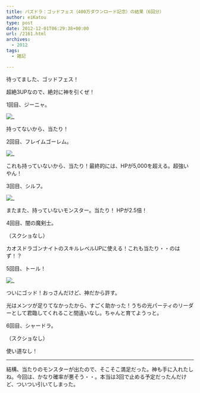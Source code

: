 ```yaml
---
title: パズドラ：ゴッドフェス（400万ダウンロード記念）の結果（6回分）
author: eiKatou
type: post
date: 2012-12-01T06:29:38+00:00
url: /2161.html
archives:
  - 2012
tags:
  - 雑記

---
```

待ってました、ゴッドフェス！
  
超絶3UPなので、絶対に神を引くぜ！

1回目、ジーニャ。
  
![_](/uploads/2012/12/9f6106717a4ff3cd18fc37026c09f669.jpg)
  
持ってないから、当たり！

<!--more-->

2回目、フレイムゴーレム。
  
![_](/uploads/2012/12/e870fff237f681c91c1a08125b2dd870.jpg)
  
これも持っていないから、当たり！最終的には、HPが5,000を超える。超強いやん！

3回目、シルフ。
  
![_](/uploads/2012/12/3afe7d2d79178a98e264bab83952d3fb.jpg)
  
またまた、持っていないモンスター。当たり！ HPが2.5倍！

4回目、闇の魔剣士。
  
（スクショなし）
  
カオスドラゴンナイトのスキルレベルUPに使える！これも当たり・・のはず！？

5回目、トール！
  
![_](/uploads/2012/12/IMG_1055.jpg)
  
ついにゴッド！おっさんだけど、神だから許す。
  
光はメンツが足りてなかったから、すごく助かった！うちの光パーティのリーダーとして君臨してくれること間違いなし。ちゃんと育てようっと。

6回目、シャードラ。
  
（スクショなし）
  
使い道なし！

* * *

結構、当たりのモンスターが出たので、そこそこ満足だった。神も手に入れたしね。今回は、かなり確率が悪そう・・。本当は3回で止める予定だったんだけど、ついつい引いてしまった。

 [1]: /uploads/2012/12/9f6106717a4ff3cd18fc37026c09f669.jpg
 [2]: /uploads/2012/12/e870fff237f681c91c1a08125b2dd870.jpg
 [3]: /uploads/2012/12/3afe7d2d79178a98e264bab83952d3fb.jpg
 [4]: /uploads/2012/12/IMG_1055.jpg
